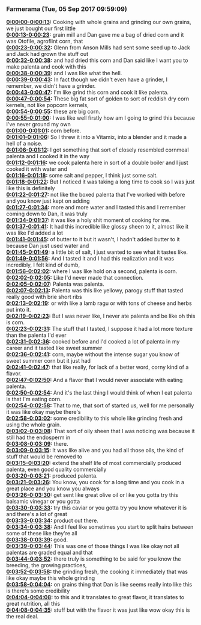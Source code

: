 ### Farmerama  (Tue, 05 Sep 2017 09:59:09)
**[0:00:00-0:00:13](https://soundcloud.com/farmerama-radio/short-adam-kaye-on-polenta#t=0:00:00):**  Cooking with whole grains and grinding our own grains, we just bought our first little  
**[0:00:13-0:00:23](https://soundcloud.com/farmerama-radio/short-adam-kaye-on-polenta#t=0:00:13):**  grain mill and Dan gave me a bag of dried corn and it was Otofile, agroflint corn, that  
**[0:00:23-0:00:32](https://soundcloud.com/farmerama-radio/short-adam-kaye-on-polenta#t=0:00:23):**  Glenn from Anson Mills had sent some seed up to Jack and Jack had grown the stuff out  
**[0:00:32-0:00:38](https://soundcloud.com/farmerama-radio/short-adam-kaye-on-polenta#t=0:00:32):**  and had dried this corn and Dan said like I want you to make palenta and cook with this  
**[0:00:38-0:00:39](https://soundcloud.com/farmerama-radio/short-adam-kaye-on-polenta#t=0:00:38):**  and I was like what the hell.  
**[0:00:39-0:00:43](https://soundcloud.com/farmerama-radio/short-adam-kaye-on-polenta#t=0:00:39):**  In fact though we didn't even have a grinder, I remember, we didn't have a grinder.  
**[0:00:43-0:00:47](https://soundcloud.com/farmerama-radio/short-adam-kaye-on-polenta#t=0:00:43):**  I'm like grind this corn and cook it like palenta.  
**[0:00:47-0:00:54](https://soundcloud.com/farmerama-radio/short-adam-kaye-on-polenta#t=0:00:47):**  These big fat sort of golden to sort of reddish dry corn kernels, not like popcorn kernels,  
**[0:00:54-0:00:55](https://soundcloud.com/farmerama-radio/short-adam-kaye-on-polenta#t=0:00:54):**  these are big corn.  
**[0:00:55-0:01:00](https://soundcloud.com/farmerama-radio/short-adam-kaye-on-polenta#t=0:00:55):**  I was like well firstly how am I going to grind this because I've never ground my own  
**[0:01:00-0:01:01](https://soundcloud.com/farmerama-radio/short-adam-kaye-on-polenta#t=0:01:00):**  corn before.  
**[0:01:01-0:01:06](https://soundcloud.com/farmerama-radio/short-adam-kaye-on-polenta#t=0:01:01):**  So I threw it into a Vitamix, into a blender and it made a hell of a noise.  
**[0:01:06-0:01:12](https://soundcloud.com/farmerama-radio/short-adam-kaye-on-polenta#t=0:01:06):**  I got something that sort of closely resembled cornmeal palenta and I cooked it in the way  
**[0:01:12-0:01:16](https://soundcloud.com/farmerama-radio/short-adam-kaye-on-polenta#t=0:01:12):**  we cook palenta here in sort of a double boiler and I just cooked it with water and  
**[0:01:16-0:01:18](https://soundcloud.com/farmerama-radio/short-adam-kaye-on-polenta#t=0:01:16):**  some salt and pepper, I think just some salt.  
**[0:01:18-0:01:22](https://soundcloud.com/farmerama-radio/short-adam-kaye-on-polenta#t=0:01:18):**  But I noticed it was taking a long time to cook so I was just like this is definitely  
**[0:01:22-0:01:27](https://soundcloud.com/farmerama-radio/short-adam-kaye-on-polenta#t=0:01:22):**  not like the boxed palenta that I've worked with before and you know just kept on adding  
**[0:01:27-0:01:34](https://soundcloud.com/farmerama-radio/short-adam-kaye-on-polenta#t=0:01:27):**  more and more water and I tasted this and I remember coming down to Dan, it was truly  
**[0:01:34-0:01:37](https://soundcloud.com/farmerama-radio/short-adam-kaye-on-polenta#t=0:01:34):**  it was like a holy shit moment of cooking for me.  
**[0:01:37-0:01:41](https://soundcloud.com/farmerama-radio/short-adam-kaye-on-polenta#t=0:01:37):**  It had this incredible like glossy sheen to it, almost like it was like I'd added a lot  
**[0:01:41-0:01:45](https://soundcloud.com/farmerama-radio/short-adam-kaye-on-polenta#t=0:01:41):**  of butter to it but it wasn't, I hadn't added butter to it because Dan just used water and  
**[0:01:45-0:01:49](https://soundcloud.com/farmerama-radio/short-adam-kaye-on-polenta#t=0:01:45):**  a little bit of salt, I just wanted to see what it tastes like.  
**[0:01:49-0:01:56](https://soundcloud.com/farmerama-radio/short-adam-kaye-on-polenta#t=0:01:49):**  And I tasted it and I had this realization and it was incredibly, I felt kind of dumb,  
**[0:01:56-0:02:02](https://soundcloud.com/farmerama-radio/short-adam-kaye-on-polenta#t=0:01:56):**  where I was like hold on a second, palenta is corn.  
**[0:02:02-0:02:05](https://soundcloud.com/farmerama-radio/short-adam-kaye-on-polenta#t=0:02:02):**  Like I'd never made that connection.  
**[0:02:05-0:02:07](https://soundcloud.com/farmerama-radio/short-adam-kaye-on-polenta#t=0:02:05):**  Palenta was palenta.  
**[0:02:07-0:02:13](https://soundcloud.com/farmerama-radio/short-adam-kaye-on-polenta#t=0:02:07):**  Palenta was this like yellowy, parogy stuff that tasted really good with brie short ribs  
**[0:02:13-0:02:19](https://soundcloud.com/farmerama-radio/short-adam-kaye-on-polenta#t=0:02:13):**  or with like a lamb ragu or with tons of cheese and herbs put into it.  
**[0:02:19-0:02:23](https://soundcloud.com/farmerama-radio/short-adam-kaye-on-polenta#t=0:02:19):**  But I was never like, I never ate palenta and be like oh this is corn.  
**[0:02:23-0:02:31](https://soundcloud.com/farmerama-radio/short-adam-kaye-on-polenta#t=0:02:23):**  The stuff that I tasted, I suppose it had a lot more texture than the palenta I'd ever  
**[0:02:31-0:02:36](https://soundcloud.com/farmerama-radio/short-adam-kaye-on-polenta#t=0:02:31):**  cooked before and I'd cooked a lot of palenta in my career and it tasted like sweet summer  
**[0:02:36-0:02:41](https://soundcloud.com/farmerama-radio/short-adam-kaye-on-polenta#t=0:02:36):**  corn, maybe without the intense sugar you know of sweet summer corn but it just had  
**[0:02:41-0:02:47](https://soundcloud.com/farmerama-radio/short-adam-kaye-on-polenta#t=0:02:41):**  that like really, for lack of a better word, corny kind of a flavor.  
**[0:02:47-0:02:50](https://soundcloud.com/farmerama-radio/short-adam-kaye-on-polenta#t=0:02:47):**  And a flavor that I would never associate with eating palenta.  
**[0:02:50-0:02:54](https://soundcloud.com/farmerama-radio/short-adam-kaye-on-polenta#t=0:02:50):**  And it's the last thing I would think of when I eat palenta is that I'm eating corn.  
**[0:02:54-0:02:58](https://soundcloud.com/farmerama-radio/short-adam-kaye-on-polenta#t=0:02:54):**  That to me, that sort of started us, well for me personally it was like okay maybe there's  
**[0:02:58-0:03:02](https://soundcloud.com/farmerama-radio/short-adam-kaye-on-polenta#t=0:02:58):**  some credibility to this whole like grinding fresh and using the whole grain.  
**[0:03:02-0:03:08](https://soundcloud.com/farmerama-radio/short-adam-kaye-on-polenta#t=0:03:02):**  That sort of oily sheen that I was noticing was because it still had the endosperm in  
**[0:03:08-0:03:09](https://soundcloud.com/farmerama-radio/short-adam-kaye-on-polenta#t=0:03:08):**  there.  
**[0:03:09-0:03:15](https://soundcloud.com/farmerama-radio/short-adam-kaye-on-polenta#t=0:03:09):**  It was like alive and you had all those oils, the kind of stuff that would be removed to  
**[0:03:15-0:03:20](https://soundcloud.com/farmerama-radio/short-adam-kaye-on-polenta#t=0:03:15):**  extend the shelf life of most commercially produced palenta, even good quality commercially  
**[0:03:20-0:03:21](https://soundcloud.com/farmerama-radio/short-adam-kaye-on-polenta#t=0:03:20):**  produced palenta.  
**[0:03:21-0:03:26](https://soundcloud.com/farmerama-radio/short-adam-kaye-on-polenta#t=0:03:21):**  You know, you cook for a long time and you cook in a great place and you know you always  
**[0:03:26-0:03:30](https://soundcloud.com/farmerama-radio/short-adam-kaye-on-polenta#t=0:03:26):**  get sent like great olive oil or like you gotta try this balsamic vinegar or you gotta  
**[0:03:30-0:03:33](https://soundcloud.com/farmerama-radio/short-adam-kaye-on-polenta#t=0:03:30):**  try this caviar or you gotta try you know whatever it is and there's a lot of great  
**[0:03:33-0:03:34](https://soundcloud.com/farmerama-radio/short-adam-kaye-on-polenta#t=0:03:33):**  product out there.  
**[0:03:34-0:03:38](https://soundcloud.com/farmerama-radio/short-adam-kaye-on-polenta#t=0:03:34):**  And I feel like sometimes you start to split hairs between some of these like they're all  
**[0:03:38-0:03:39](https://soundcloud.com/farmerama-radio/short-adam-kaye-on-polenta#t=0:03:38):**  good.  
**[0:03:39-0:03:44](https://soundcloud.com/farmerama-radio/short-adam-kaye-on-polenta#t=0:03:39):**  This was one of those things I was like okay not all palentas are graded equal and that  
**[0:03:44-0:03:52](https://soundcloud.com/farmerama-radio/short-adam-kaye-on-polenta#t=0:03:44):**  there truly is something to be said for you know the breeding, the growing practices,  
**[0:03:52-0:03:58](https://soundcloud.com/farmerama-radio/short-adam-kaye-on-polenta#t=0:03:52):**  the grinding fresh, the cooking it immediately that was like okay maybe this whole grinding  
**[0:03:58-0:04:04](https://soundcloud.com/farmerama-radio/short-adam-kaye-on-polenta#t=0:03:58):**  on grains thing that Dan is like seems really into like this is there's some credibility  
**[0:04:04-0:04:08](https://soundcloud.com/farmerama-radio/short-adam-kaye-on-polenta#t=0:04:04):**  to this and it translates to great flavor, it translates to great nutrition, all this  
**[0:04:08-0:04:35](https://soundcloud.com/farmerama-radio/short-adam-kaye-on-polenta#t=0:04:08):**  stuff but with the flavor it was just like wow okay this is the real deal.  